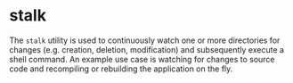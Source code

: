 stalk
=====

The `stalk` utility is used to continuously watch one or more directories for changes (e.g. creation, deletion, modification) and subsequently execute a shell command. An example use case is watching for changes to source code and recompiling or rebuilding the application on the fly.
